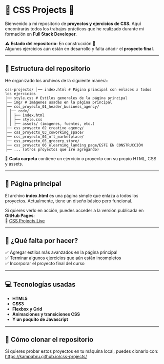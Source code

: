 # 🌟 CSS Projects 🚀  

Bienvenido a mi repositorio de **proyectos y ejercicios de CSS**. Aquí encontrarás todos los trabajos prácticos que he realizado durante mi formación en **Full Stack Developer**.  

⚠️ **Estado del repositorio:** En construcción 🚧  
Algunos ejercicios aún están en desarrollo y falta añadir el **proyecto final**.  

---

## 📂 Estructura del repositorio  

He organizado los archivos de la siguiente manera:  
```
css-projects/ │── index.html # Página principal con enlaces a todos los ejercicios
│── style.css # Estilos generales de la página principal
│── img/ # Imágenes usadas en la página principal
│── css_proyecto_01_header_business_agency/
│ ├── code/
│ │ ├── index.html
│ │ ├── style.css
│ │ ├── assets/ (imagenes, fuentes, etc.)
│── css_proyecto_02_creative_agency/
│── css_proyecto_03_coworking_space/
│── css_proyecto_04_nft_marketplace/
│── css_proyecto_05_grocery_store/
│── css_proyecto_06_elearning_landing_page/ESTE EN CONSTRUCCIÓN
│── ... (otros proyectos que iré agregando)
```


📌 **Cada carpeta** contiene un ejercicio o proyecto con su propio HTML, CSS y assets.  

---

## 🔗 Página principal  

El archivo **index.html** es una página simple que enlaza a todos los proyectos. Actualmente, tiene un diseño básico pero funcional.  

Si quieres verlo en acción, puedes acceder a la versión publicada en **GitHub Pages**:  
🔗 [CSS Projects Live](https://kampabru.github.io/css-projects/)  

---

## 📌 ¿Qué falta por hacer?  

✅ Agregar estilos más avanzados en la página principal  
✅ Terminar algunos ejercicios que aún están incompletos  
✅ Incorporar el proyecto final del curso  

---

## 💻 Tecnologías usadas  

- **HTML5**  
- **CSS3**  
- **Flexbox y Grid**  
- **Animaciones y transiciones CSS**
- **Y un poquito de Javascript**

---

## 🚀 Cómo clonar el repositorio  

Si quieres probar estos proyectos en tu máquina local, puedes clonarlo con:  
https://kampabru.github.io/css-projects/